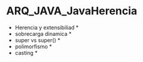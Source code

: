 # ARQ_JAVA_JavaHerencia

* Herencia y extensibiliad *
* sobrecarga dinamica *
* super vs super() *
* polimorfismo *
* casting *

